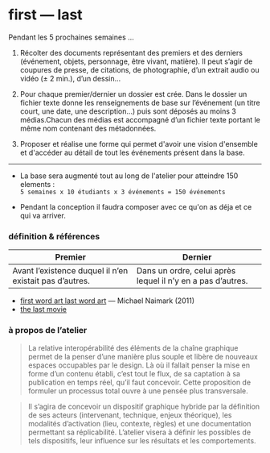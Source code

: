 first — last
==========


Pendant les 5 prochaines semaines …

1. Récolter des documents représentant des premiers et des derniers (événement, objets, personnage, être vivant, matière). Il peut s’agir de coupures de presse, de citations, de photographie, d’un extrait audio ou vidéo (± 2 min.), d’un dessin… 

2. Pour chaque premier/dernier un dossier est crée. Dans le dossier un fichier texte donne les renseignements de base sur l’événement (un titre court, une date, une description…) puis sont déposés au moins 3 médias.Chacun des médias est accompagné d’un fichier texte portant le même nom contenant des métadonnées.

3. Proposer et réalise une forme qui permet d'avoir une vision d'ensemble et d'accéder au détail de tout les événements présent dans la base.

----
- La base sera augmenté tout au long de l'atelier pour atteindre 150 elements :  
`5 semaines x 10 étudiants x 3 événements = 150 événements` 

- Pendant la conception il faudra composer avec ce qu'on as déja et ce qui va arriver. 



### définition & références

|     Premier                                            | Dernier                                                     |
| ------------------------------------------------------ | ----------------------------------------------------------- |
| Avant l’existence duquel il n’en existait pas d’autres.| Dans un ordre, celui après lequel il n’y en a pas d’autres. |


- [first word art last word art](http://www.naimark.net/writing/firstword.html) — Michael Naimark (2011)
- [the last movie](http://fr.wikipedia.org/wiki/The_Last_Movie)

### à propos de l’atelier 

> La relative interopérabilité des éléments de la chaîne graphique permet de la penser d’une manière plus souple et libère de nouveaux espaces occupables par le design. Là où il fallait penser la mise en forme d’un contenu établi, c’est tout le flux, de sa captation à sa publication en temps réel, qu’il faut concevoir. Cette proposition de formuler un processus total ouvre à une pensée plus transversale.


> Il s’agira de concevoir un dispositif graphique hybride par la définition de ses acteurs (intervenant, technique, enjeux théorique), les modalités d’activation (lieu, contexte, règles) et une documentation permettant sa réplicabilité. L’atelier visera à définir les possibles de tels dispositifs, leur influence sur les résultats et les comportements.
